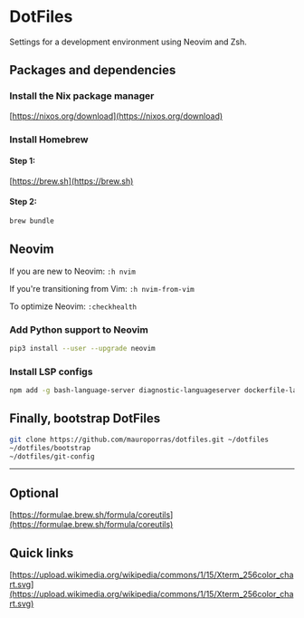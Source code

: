 # DotFiles

Settings for a development environment using Neovim and Zsh.

## Packages and dependencies

### Install the Nix package manager

[https://nixos.org/download](https://nixos.org/download)

### Install Homebrew

#### Step 1:

[https://brew.sh](https://brew.sh)

#### Step 2:

```bash
brew bundle
```

## Neovim

If you are new to Neovim: `:h nvim`

If you're transitioning from Vim: `:h nvim-from-vim`

To optimize Neovim: `:checkhealth`

### Add Python support to Neovim

```bash
pip3 install --user --upgrade neovim
```

### Install LSP configs

```bash
npm add -g bash-language-server diagnostic-languageserver dockerfile-language-server-nodejs neovim prettier stylelint-lsp svelte-language-server @tailwindcss/language-server typescript typescript-language-server vscode-langservers-extracted yaml-language-server
```

## Finally, bootstrap DotFiles

```bash
git clone https://github.com/mauroporras/dotfiles.git ~/dotfiles
~/dotfiles/bootstrap
~/dotfiles/git-config
```

---

## Optional

[https://formulae.brew.sh/formula/coreutils](https://formulae.brew.sh/formula/coreutils)

## Quick links

[https://upload.wikimedia.org/wikipedia/commons/1/15/Xterm_256color_chart.svg](https://upload.wikimedia.org/wikipedia/commons/1/15/Xterm_256color_chart.svg)
